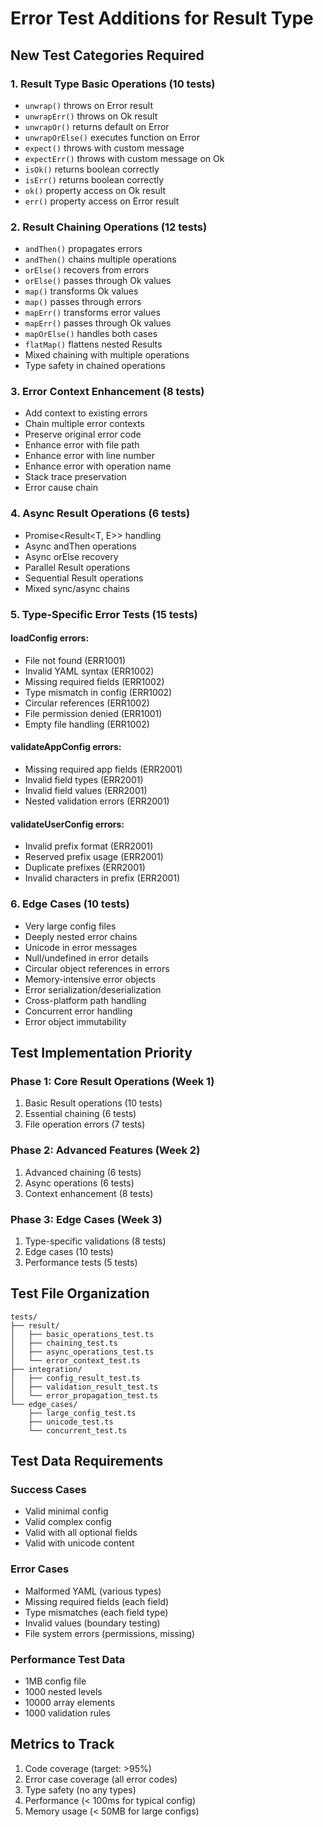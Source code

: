 # Error Test Additions for Result Type

## New Test Categories Required

### 1. Result Type Basic Operations (10 tests)

- `unwrap()` throws on Error result
- `unwrapErr()` throws on Ok result
- `unwrapOr()` returns default on Error
- `unwrapOrElse()` executes function on Error
- `expect()` throws with custom message
- `expectErr()` throws with custom message on Ok
- `isOk()` returns boolean correctly
- `isErr()` returns boolean correctly
- `ok()` property access on Ok result
- `err()` property access on Error result

### 2. Result Chaining Operations (12 tests)

- `andThen()` propagates errors
- `andThen()` chains multiple operations
- `orElse()` recovers from errors
- `orElse()` passes through Ok values
- `map()` transforms Ok values
- `map()` passes through errors
- `mapErr()` transforms error values
- `mapErr()` passes through Ok values
- `mapOrElse()` handles both cases
- `flatMap()` flattens nested Results
- Mixed chaining with multiple operations
- Type safety in chained operations

### 3. Error Context Enhancement (8 tests)

- Add context to existing errors
- Chain multiple error contexts
- Preserve original error code
- Enhance error with file path
- Enhance error with line number
- Enhance error with operation name
- Stack trace preservation
- Error cause chain

### 4. Async Result Operations (6 tests)

- Promise<Result<T, E>> handling
- Async andThen operations
- Async orElse recovery
- Parallel Result operations
- Sequential Result operations
- Mixed sync/async chains

### 5. Type-Specific Error Tests (15 tests)

#### loadConfig errors:

- File not found (ERR1001)
- Invalid YAML syntax (ERR1002)
- Missing required fields (ERR1002)
- Type mismatch in config (ERR1002)
- Circular references (ERR1002)
- File permission denied (ERR1001)
- Empty file handling (ERR1002)

#### validateAppConfig errors:

- Missing required app fields (ERR2001)
- Invalid field types (ERR2001)
- Invalid field values (ERR2001)
- Nested validation errors (ERR2001)

#### validateUserConfig errors:

- Invalid prefix format (ERR2001)
- Reserved prefix usage (ERR2001)
- Duplicate prefixes (ERR2001)
- Invalid characters in prefix (ERR2001)

### 6. Edge Cases (10 tests)

- Very large config files
- Deeply nested error chains
- Unicode in error messages
- Null/undefined in error details
- Circular object references in errors
- Memory-intensive error objects
- Error serialization/deserialization
- Cross-platform path handling
- Concurrent error handling
- Error object immutability

## Test Implementation Priority

### Phase 1: Core Result Operations (Week 1)

1. Basic Result operations (10 tests)
2. Essential chaining (6 tests)
3. File operation errors (7 tests)

### Phase 2: Advanced Features (Week 2)

1. Advanced chaining (6 tests)
2. Async operations (6 tests)
3. Context enhancement (8 tests)

### Phase 3: Edge Cases (Week 3)

1. Type-specific validations (8 tests)
2. Edge cases (10 tests)
3. Performance tests (5 tests)

## Test File Organization

```
tests/
├── result/
│   ├── basic_operations_test.ts
│   ├── chaining_test.ts
│   ├── async_operations_test.ts
│   └── error_context_test.ts
├── integration/
│   ├── config_result_test.ts
│   ├── validation_result_test.ts
│   └── error_propagation_test.ts
└── edge_cases/
    ├── large_config_test.ts
    ├── unicode_test.ts
    └── concurrent_test.ts
```

## Test Data Requirements

### Success Cases

- Valid minimal config
- Valid complex config
- Valid with all optional fields
- Valid with unicode content

### Error Cases

- Malformed YAML (various types)
- Missing required fields (each field)
- Type mismatches (each field type)
- Invalid values (boundary testing)
- File system errors (permissions, missing)

### Performance Test Data

- 1MB config file
- 1000 nested levels
- 10000 array elements
- 1000 validation rules

## Metrics to Track

1. Code coverage (target: >95%)
2. Error case coverage (all error codes)
3. Type safety (no any types)
4. Performance (< 100ms for typical config)
5. Memory usage (< 50MB for large configs)
